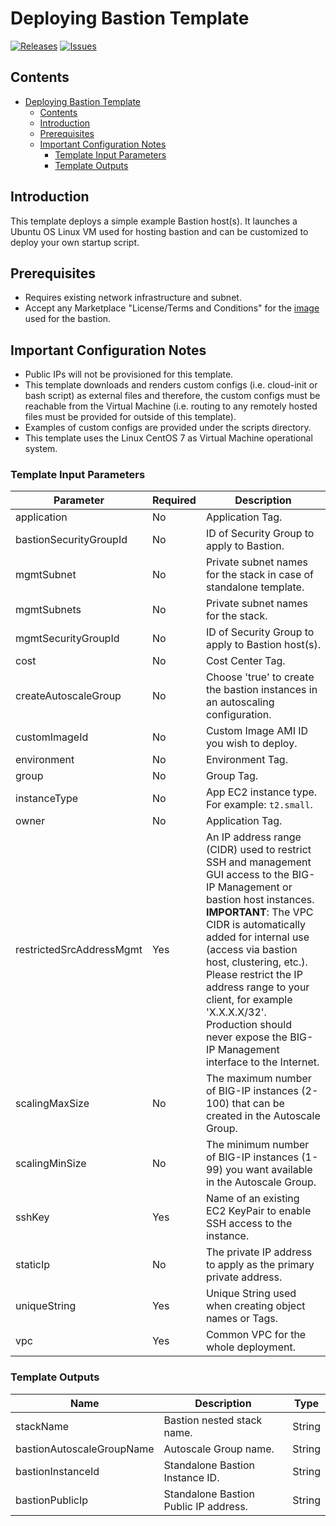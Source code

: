 
# Deploying Bastion Template

[![Releases](https://img.shields.io/github/release/f5networks/f5-aws-cloudformation-v2.svg)](https://github.com/f5networks/f5-aws-cloudformation-v2/releases)
[![Issues](https://img.shields.io/github/issues/f5networks/f5-aws-cloudformation-v2.svg)](https://github.com/f5networks/f5-aws-cloudformation-v2/issues)

## Contents

- [Deploying Bastion Template](#deploying-bastion-template)
  - [Contents](#contents)
  - [Introduction](#introduction)
  - [Prerequisites](#prerequisites)
  - [Important Configuration Notes](#important-configuration-notes)
    - [Template Input Parameters](#template-input-parameters)
    - [Template Outputs](#template-outputs)

## Introduction

This template deploys a simple example Bastion host(s). It launches a Ubuntu OS Linux VM used for hosting bastion and can be customized to deploy your own startup script.


## Prerequisites

- Requires existing network infrastructure and subnet.
- Accept any Marketplace "License/Terms and Conditions" for the [image](https://aws.amazon.com/marketplace/pp/B00O7WM7QW) used for the bastion.

## Important Configuration Notes

- Public IPs will not be provisioned for this template.
- This template downloads and renders custom configs (i.e. cloud-init or bash script) as external files and therefore, the custom configs must be reachable from the Virtual Machine (i.e. routing to any remotely hosted files must be provided for outside of this template).
- Examples of custom configs are provided under the scripts directory.
- This template uses the Linux CentOS 7 as Virtual Machine operational system.


### Template Input Parameters

| Parameter | Required | Description |
| --- | --- | --- |
| application | No | Application Tag. |
| bastionSecurityGroupId | No | ID of Security Group to apply to Bastion. |
| mgmtSubnet | No | Private subnet names for the stack in case of standalone template. |
| mgmtSubnets | No | Private subnet names for the stack. |
| mgmtSecurityGroupId | No | ID of Security Group to apply to Bastion host(s). |
| cost | No | Cost Center Tag. |
| createAutoscaleGroup | No | Choose 'true' to create the bastion instances in an autoscaling configuration. |
| customImageId | No | Custom Image AMI ID you wish to deploy. |
| environment | No | Environment Tag. |
| group | No | Group Tag. |
| instanceType | No | App EC2 instance type. For example: `t2.small`. |
| owner | No | Application Tag. |
| restrictedSrcAddressMgmt | Yes | An IP address range (CIDR) used to restrict SSH and management GUI access to the BIG-IP Management or bastion host instances. **IMPORTANT**: The VPC CIDR is automatically added for internal use (access via bastion host, clustering, etc.). Please restrict the IP address range to your client, for example 'X.X.X.X/32'. Production should never expose the BIG-IP Management interface to the Internet. |
| scalingMaxSize | No | The maximum number of BIG-IP instances (2-100) that can be created in the Autoscale Group. |
| scalingMinSize | No | The minimum number of BIG-IP instances (1-99) you want available in the Autoscale Group. |
| sshKey | Yes | Name of an existing EC2 KeyPair to enable SSH access to the instance. |
| staticIp | No | The private IP address to apply as the primary private address. |
| uniqueString | Yes | Unique String used when creating object names or Tags. |
| vpc | Yes | Common VPC for the whole deployment. |

### Template Outputs

| Name | Description | Type |
| --- | --- | --- |
| stackName | Bastion nested stack name. | String |
| bastionAutoscaleGroupName | Autoscale Group name. | String |
| bastionInstanceId | Standalone Bastion Instance ID. | String |
| bastionPublicIp | Standalone Bastion Public IP address. | String |
